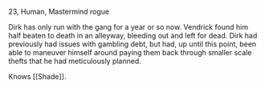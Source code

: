23, Human, Mastermind rogue

Dirk has only run with the gang for a year or so now. Vendrick found him half beaten to death in an alleyway, bleeding out and left for dead. Dirk had previously had issues with gambling debt, but had, up until this point, been able to maneuver himself around paying them back through smaller scale thefts that he had meticulously planned. 

Knows [[Shade]].